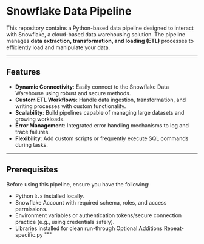 # Snowflake Data Pipeline

This repository contains a Python-based data pipeline designed to interact with Snowflake, a cloud-based data warehousing solution. The pipeline manages **data extraction, transformation, and loading (ETL)** processes to efficiently load and manipulate your data.

---

## Features

- **Dynamic Connectivity**: Easily connect to the Snowflake Data Warehouse using robust and secure methods.
- **Custom ETL Workflows**: Handle data ingestion, transformation, and writing processes with custom functionality.
- **Scalability**: Build pipelines capable of managing large datasets and growing workloads.
- **Error Management**: Integrated error handling mechanisms to log and trace failures.
- **Flexibility**: Add custom scripts or frequently execute SQL commands during tasks.

---

## Prerequisites

Before using this pipeline, ensure you have the following:

- Python `3.x` installed locally.
- Snowflake Account with required schema, roles, and access permissions.
- Environment variables or authentication tokens/secure connection practice (e.g., using credentials safely).
- Libraries installed for clean run-through Optional Additions Repeat-specific.py """

